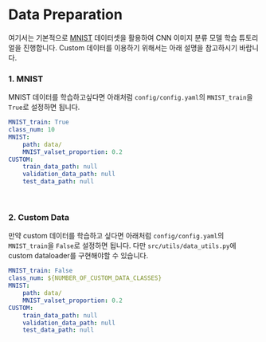 # Data Preparation
여기서는 기본적으로 [MNIST](http://yann.lecun.com/exdb/mnist/) 데이터셋을 활용하여 CNN 이미지 분류 모델 학습 튜토리얼을 진행합니다.
Custom 데이터를 이용하기 위해서는 아래 설명을 참고하시기 바랍니다.

### 1. MNIST
MNIST 데이터를 학습하고싶다면 아래처럼 `config/config.yaml`의 `MNIST_train`을 `True`로 설정하면 됩니다.
```yaml
MNIST_train: True       
class_num: 10
MNIST:
    path: data/
    MNIST_valset_proportion: 0.2 
CUSTOM:
    train_data_path: null
    validation_data_path: null
    test_data_path: null
```
<br>

### 2. Custom Data
만약 custom 데이터를 학습하고 싶다면 아래처럼 `config/config.yaml`의 `MNIST_train`을 `False`로 설정하면 됩니다.
다만 `src/utils/data_utils.py`에 custom dataloader를 구현해야할 수 있습니다.
```yaml
MNIST_train: False
class_num: ${NUMBER_OF_CUSTOM_DATA_CLASSES}        
MNIST:
    path: data/
    MNIST_valset_proportion: 0.2 
CUSTOM:
    train_data_path: null
    validation_data_path: null
    test_data_path: null
```